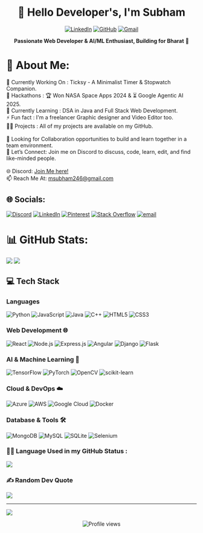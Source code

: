 <div align="center">

# 👋 Hello Developer's, I'm Subham

[![LinkedIn](https://img.shields.io/badge/LinkedIn-0077B5?style=for-the-badge&logo=linkedin&logoColor=white)](https://www.linkedin.com/in/msubham/) [![GitHub](https://img.shields.io/badge/GitHub-100000?style=for-the-badge&logo=github&logoColor=white)](https://github.com/MSubham06) [![Gmail](https://img.shields.io/badge/Gmail-D14836?style=for-the-badge&logo=gmail&logoColor=white)](mailto:msubham246@gmail.com)

**Passionate Web Developer & AI/ML Enthusiast, Building for Bharat** 🚀

</div>


# 💫 About Me: 
🔭 Currently Working On : Ticksy - A Minimalist Timer & Stopwatch Companion. <br>
📝 Hackathons : 🏆 Won NASA Space Apps 2024 & ⏳ Google Agentic AI 2025. <br>
🌱 Currently Learning : DSA in Java and Full Stack Web Development. <br>
⚡ Fun fact : I'm a freelancer Graphic designer and Video Editor too. <br>
👨‍💻 Projects : All of my projects are available on my GitHub. <br><br>
🤝 Looking for Collaboration opportunities to build and learn together in a team environment. <br>
💬 Let’s Connect: Join me on Discord to discuss, code, learn, edit, and find like-minded people. <br><br>
🌐 Discord: [Join Me here!](https://discord.gg/S2ESFTUd) <br>
📫 Reach Me At: msubham246@gmail.com<br>


## 🌐 Socials:
[![Discord](https://img.shields.io/badge/Discord-%237289DA.svg?logo=discord&logoColor=white)](https://discord.gg/S2ESFTUd) [![LinkedIn](https://img.shields.io/badge/LinkedIn-%230077B5.svg?logo=linkedin&logoColor=white)](https://linkedin.com/in/msubham) [![Pinterest](https://img.shields.io/badge/Pinterest-%23E60023.svg?logo=Pinterest&logoColor=white)](https://pinterest.com/msubham246) [![Stack Overflow](https://img.shields.io/badge/-Stackoverflow-FE7A16?logo=stack-overflow&logoColor=white)](https://stackoverflow.com/users/31111042/subham) [![email](https://img.shields.io/badge/Email-D14836?logo=gmail&logoColor=white)](mailto:msubham246@gmail.com) 

# 📊 GitHub Stats:
![](https://nirzak-streak-stats.vercel.app/?user=MSubham06&theme=dark&hide_border=false)
![](https://github-readme-stats.vercel.app/api?username=MSubham06&theme=dark&hide_border=false&include_all_commits=false&count_private=true)<br/>


## 💻 Tech Stack

### Languages
![Python](https://img.shields.io/badge/Python-3776AB?style=for-the-badge&logo=python&logoColor=white)
![JavaScript](https://img.shields.io/badge/JavaScript-F7DF1E?style=for-the-badge&logo=javascript&logoColor=black)
![Java](https://img.shields.io/badge/Java-ED8B00?style=for-the-badge&logo=openjdk&logoColor=white)
![C++](https://img.shields.io/badge/C%2B%2B-00599C?style=for-the-badge&logo=c%2B%2B&logoColor=white)
![HTML5](https://img.shields.io/badge/HTML5-E34F26?style=for-the-badge&logo=html5&logoColor=white)
![CSS3](https://img.shields.io/badge/CSS3-1572B6?style=for-the-badge&logo=css3&logoColor=white)

### Web Development 🌐
![React](https://img.shields.io/badge/React-20232A?style=for-the-badge&logo=react&logoColor=61DAFB)
![Node.js](https://img.shields.io/badge/Node.js-43853D?style=for-the-badge&logo=node.js&logoColor=white)
![Express.js](https://img.shields.io/badge/Express.js-404D59?style=for-the-badge)
![Angular](https://img.shields.io/badge/Angular-DD0031?style=for-the-badge&logo=angular&logoColor=white)
![Django](https://img.shields.io/badge/Django-092E20?style=for-the-badge&logo=django&logoColor=white)
![Flask](https://img.shields.io/badge/Flask-000000?style=for-the-badge&logo=flask&logoColor=white)

### AI & Machine Learning 🤖
![TensorFlow](https://img.shields.io/badge/TensorFlow-FF6F00?style=for-the-badge&logo=tensorflow&logoColor=white)
![PyTorch](https://img.shields.io/badge/PyTorch-EE4C2C?style=for-the-badge&logo=pytorch&logoColor=white)
![OpenCV](https://img.shields.io/badge/OpenCV-27338e?style=for-the-badge&logo=OpenCV&logoColor=white)
![scikit-learn](https://img.shields.io/badge/scikit--learn-%23F7931E.svg?style=for-the-badge&logo=scikit-learn&logoColor=white)

### Cloud & DevOps ☁️
![Azure](https://img.shields.io/badge/Microsoft_Azure-0089D6?style=for-the-badge&logo=microsoft-azure&logoColor=white)
![AWS](https://img.shields.io/badge/Amazon_AWS-FF9900?style=for-the-badge&logo=amazonaws&logoColor=white)
![Google Cloud](https://img.shields.io/badge/Google_Cloud-4285F4?style=for-the-badge&logo=google-cloud&logoColor=white)
![Docker](https://img.shields.io/badge/Docker-2CA5E0?style=for-the-badge&logo=docker&logoColor=white)

### Database & Tools 🛠️
![MongoDB](https://img.shields.io/badge/MongoDB-4EA94B?style=for-the-badge&logo=mongodb&logoColor=white)
![MySQL](https://img.shields.io/badge/MySQL-00000F?style=for-the-badge&logo=mysql&logoColor=white)
![SQLite](https://img.shields.io/badge/SQLite-07405E?style=for-the-badge&logo=sqlite&logoColor=white)
![Selenium](https://img.shields.io/badge/Selenium-43B02A?style=for-the-badge&logo=Selenium&logoColor=white)

### 👩‍💻 Language Used in my GitHub Status :
![](https://github-readme-stats.vercel.app/api/top-langs/?username=MSubham06&theme=dark&hide_border=false&include_all_commits=false&count_private=true&layout=compact)





### ✍️ Random Dev Quote
![](https://quotes-github-readme.vercel.app/api?type=horizontal&theme=radical)

---
[![](https://visitcount.itsvg.in/api?id=MSubham06&icon=6&color=0)](https://visitcount.itsvg.in)

<div align="center">
    <img src="https://komarev.com/ghpvc/?username=MSubham06&color=blueviolet&style=flat-square" alt="Profile views" />
</div>
